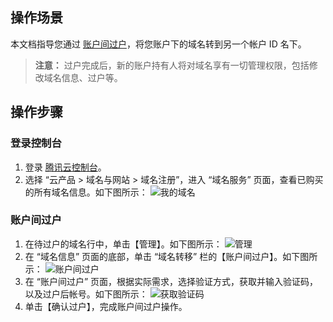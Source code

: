 ## 操作场景

本文档指导您通过 [账户间过户](https://console.cloud.tencent.com/domain/account/transfer?domain=2example.cn)，将您账户下的域名转到另一个帐户 ID 名下。
> **注意：**
> 过户完成后，新的账户持有人将对域名享有一切管理权限，包括修改域名信息、过户等。

## 操作步骤

### 登录控制台

1. 登录 [腾讯云控制台](https://console.cloud.tencent.com/)。
2. 选择 “云产品 > 域名与网站 > 域名注册”，进入 “域名服务” 页面，查看已购买的所有域名信息。如下图所示：
![我的域名](https://main.qcloudimg.com/raw/d08f09720e741dc3d58c1f359ba2d96d/QQ%E6%B5%8F%E8%A7%88%E5%99%A8%E6%88%AA%E5%9B%BE20181023175511.png)

### 账户间过户

1. 在待过户的域名行中，单击【管理】。如下图所示：
![管理](https://main.qcloudimg.com/raw/b13507067276aca1db2f7ba81394e1c6.png)
2. 在 “域名信息” 页面的底部，单击 “域名转移” 栏的【账户间过户】。如下图所示：
![账户间过户](https://main.qcloudimg.com/raw/b923fc5fecbfc6e0253af6c772b45bf5.png)
3. 在 “账户间过户” 页面，根据实际需求，选择验证方式，获取并输入验证码，以及过户后帐号。如下图所示：
![获取验证码](https://main.qcloudimg.com/raw/857cac41e99b031ccd2eb2884cdeee33.png)
4. 单击【确认过户】，完成账户间过户操作。



